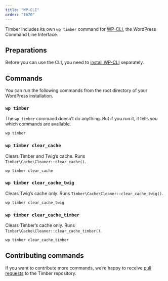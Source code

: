 ```yaml
---
title: "WP-CLI"
order: "1670"
---
```


Timber includes its own `wp timber` command for [WP-CLI](https://make.wordpress.org/cli/handbook/), the WordPress Command Line Interface.

## Preparations

Before you can use the CLI, you need to [install WP-CLI](https://make.wordpress.org/cli/handbook/guides/installing/) separately.

## Commands

You can run the following commands from the root directory of your WordPress installation.

### `wp timber`

The `wp timber` command doesn’t do anything. But if you run it, it tells you which commands are available.

```bash
wp timber
```

### `wp timber clear_cache`

Clears Timber and Twig’s cache. Runs `Timber\Cache\Cleaner::clear_cache()`.

```bash
wp timber clear_cache
```

### `wp timber clear_cache_twig`

Clears Twig’s cache only. Runs `Timber\Cache\Cleaner::clear_cache_twig()`.

```bash
wp timber clear_cache_twig
```

### `wp timber clear_cache_timber`

Clears Timber’s cache only. Runs `Timber\Cache\Cleaner::clear_cache_timber()`.

```bash
wp timber clear_cache_timber
```

## Contributing commands

If you want to contribute more commands, we’re happy to receive [pull requests](https://github.com/timber/timber/pulls) to the Timber repository.
